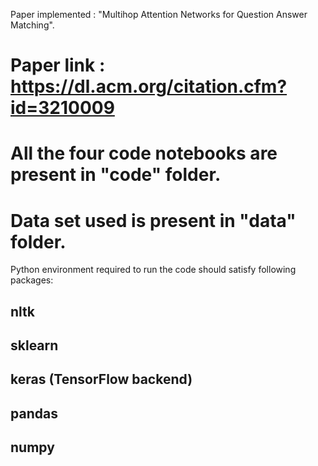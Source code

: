 Paper implemented : "Multihop Attention Networks for Question Answer Matching". 
# Paper link : https://dl.acm.org/citation.cfm?id=3210009
# All the four code notebooks are present in "code" folder.
# Data set used is present in "data" folder.

Python environment required to run the code should satisfy following packages:
## nltk
## sklearn
## keras (TensorFlow backend)
## pandas
## numpy
